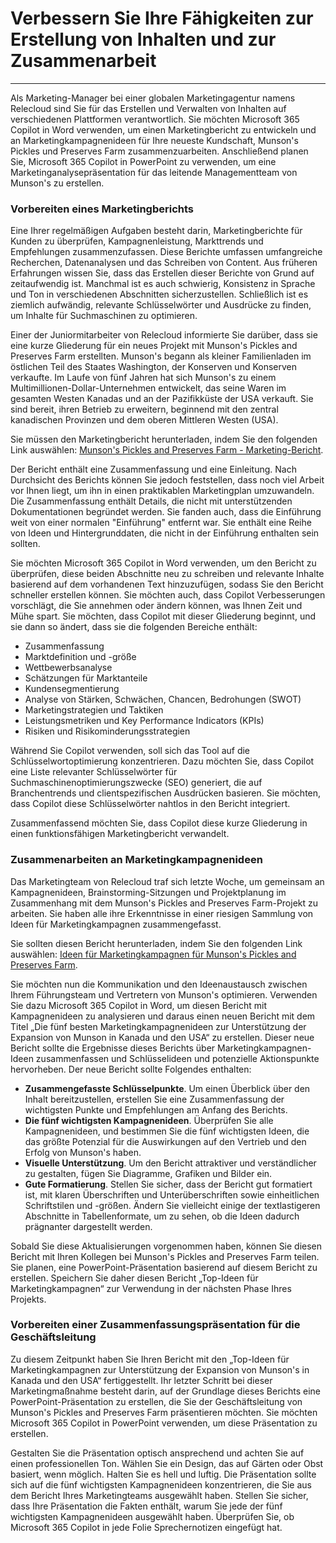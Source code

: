 # Verbessern Sie Ihre Fähigkeiten zur Erstellung von Inhalten und zur Zusammenarbeit
---
Als Marketing-Manager bei einer globalen Marketingagentur namens Relecloud sind Sie für das Erstellen und Verwalten von Inhalten auf verschiedenen Plattformen verantwortlich. Sie möchten Microsoft 365 Copilot in Word verwenden, um einen Marketingbericht zu entwickeln und an Marketingkampagnenideen für Ihre neueste Kundschaft, Munson's Pickles und Preserves Farm zusammenzuarbeiten. Anschließend planen Sie, Microsoft 365 Copilot in PowerPoint zu verwenden, um eine Marketinganalysepräsentation für das leitende Managementteam von Munson's zu erstellen.

### Vorbereiten eines Marketingberichts

Eine Ihrer regelmäßigen Aufgaben besteht darin, Marketingberichte für Kunden zu überprüfen, Kampagnenleistung, Markttrends und Empfehlungen zusammenzufassen. Diese Berichte umfassen umfangreiche Recherchen, Datenanalysen und das Schreiben von Content. Aus früheren Erfahrungen wissen Sie, dass das Erstellen dieser Berichte von Grund auf zeitaufwendig ist. Manchmal ist es auch schwierig, Konsistenz in Sprache und Ton in verschiedenen Abschnitten sicherzustellen. Schließlich ist es ziemlich aufwändig, relevante Schlüsselwörter und Ausdrücke zu finden, um Inhalte für Suchmaschinen zu optimieren.

Einer der Juniormitarbeiter von Relecloud informierte Sie darüber, dass sie eine kurze Gliederung für ein neues Projekt mit Munson's Pickles and Preserves Farm erstellten. Munson's begann als kleiner Familienladen im östlichen Teil des Staates Washington, der Konserven und Konserven verkaufte. Im Laufe von fünf Jahren hat sich Munson's zu einem Multimillionen-Dollar-Unternehmen entwickelt, das seine Waren im gesamten Westen Kanadas und an der Pazifikküste der USA verkauft. Sie sind bereit, ihren Betrieb zu erweitern, beginnend mit den zentral kanadischen Provinzen und dem oberen Mittleren Westen (USA).

Sie müssen den Marketingbericht herunterladen, indem Sie den folgenden Link auswählen: [Munson's Pickles and Preserves Farm - Marketing-Bericht](https://go.microsoft.com/fwlink/?linkid=2268063).

Der Bericht enthält eine Zusammenfassung und eine Einleitung. Nach Durchsicht des Berichts können Sie jedoch feststellen, dass noch viel Arbeit vor Ihnen liegt, um ihn in einen praktikablen Marketingplan umzuwandeln. Die Zusammenfassung enthält Details, die nicht mit unterstützenden Dokumentationen begründet werden. Sie fanden auch, dass die Einführung weit von einer normalen "Einführung" entfernt war. Sie enthält eine Reihe von Ideen und Hintergrunddaten, die nicht in der Einführung enthalten sein sollten.

Sie möchten Microsoft 365 Copilot in Word verwenden, um den Bericht zu überprüfen, diese beiden Abschnitte neu zu schreiben und relevante Inhalte basierend auf dem vorhandenen Text hinzuzufügen, sodass Sie den Bericht schneller erstellen können. Sie möchten auch, dass Copilot Verbesserungen vorschlägt, die Sie annehmen oder ändern können, was Ihnen Zeit und Mühe spart. Sie möchten, dass Copilot mit dieser Gliederung beginnt, und sie dann so ändert, dass sie die folgenden Bereiche enthält:

 -  Zusammenfassung
 -  Marktdefinition und -größe
 -  Wettbewerbsanalyse
 -  Schätzungen für Marktanteile
 -  Kundensegmentierung
 -  Analyse von Stärken, Schwächen, Chancen, Bedrohungen (SWOT)
 -  Marketingstrategien und Taktiken
 -  Leistungsmetriken und Key Performance Indicators (KPIs)
 -  Risiken und Risikominderungsstrategien

Während Sie Copilot verwenden, soll sich das Tool auf die Schlüsselwortoptimierung konzentrieren. Dazu möchten Sie, dass Copilot eine Liste relevanter Schlüsselwörter für Suchmaschinenoptimierungszwecke (SEO) generiert, die auf Branchentrends und clientspezifischen Ausdrücken basieren. Sie möchten, dass Copilot diese Schlüsselwörter nahtlos in den Bericht integriert.

Zusammenfassend möchten Sie, dass Copilot diese kurze Gliederung in einen funktionsfähigen Marketingbericht verwandelt.

### Zusammenarbeiten an Marketingkampagnenideen

Das Marketingteam von Relecloud traf sich letzte Woche, um gemeinsam an Kampagnenideen, Brainstorming-Sitzungen und Projektplanung im Zusammenhang mit dem Munson's Pickles and Preserves Farm-Projekt zu arbeiten. Sie haben alle ihre Erkenntnisse in einer riesigen Sammlung von Ideen für Marketingkampagnen zusammengefasst.

Sie sollten diesen Bericht herunterladen, indem Sie den folgenden Link auswählen: [Ideen für Marketingkampagnen für Munson's Pickles and Preserves Farm](https://go.microsoft.com/fwlink/?linkid=2268691).

Sie möchten nun die Kommunikation und den Ideenaustausch zwischen Ihrem Führungsteam und Vertretern von Munson's optimieren. Verwenden Sie dazu Microsoft 365 Copilot in Word, um diesen Bericht mit Kampagnenideen zu analysieren und daraus einen neuen Bericht mit dem Titel „Die fünf besten Marketingkampagnenideen zur Unterstützung der Expansion von Munson in Kanada und den USA“ zu erstellen. Dieser neue Bericht sollte die Ergebnisse dieses Berichts über Marketingkampagnen-Ideen zusammenfassen und Schlüsselideen und potenzielle Aktionspunkte hervorheben. Der neue Bericht sollte Folgendes enthalten:

 -  **Zusammengefasste Schlüsselpunkte**. Um einen Überblick über den Inhalt bereitzustellen, erstellen Sie eine Zusammenfassung der wichtigsten Punkte und Empfehlungen am Anfang des Berichts.
 -  **Die fünf wichtigsten Kampagnenideen**. Überprüfen Sie alle Kampagnenideen, und bestimmen Sie die fünf wichtigsten Ideen, die das größte Potenzial für die Auswirkungen auf den Vertrieb und den Erfolg von Munson's haben.
 -  **Visuelle Unterstützung**. Um den Bericht attraktiver und verständlicher zu gestalten, fügen Sie Diagramme, Grafiken und Bilder ein.
 -  **Gute Formatierung**. Stellen Sie sicher, dass der Bericht gut formatiert ist, mit klaren Überschriften und Unterüberschriften sowie einheitlichen Schriftstilen und -größen. Ändern Sie vielleicht einige der textlastigeren Abschnitte in Tabellenformate, um zu sehen, ob die Ideen dadurch prägnanter dargestellt werden.

Sobald Sie diese Aktualisierungen vorgenommen haben, können Sie diesen Bericht mit Ihren Kollegen bei Munson's Pickles and Preserves Farm teilen. Sie planen, eine PowerPoint-Präsentation basierend auf diesem Bericht zu erstellen. Speichern Sie daher diesen Bericht „Top-Ideen für Marketingkampagnen“ zur Verwendung in der nächsten Phase Ihres Projekts.

### Vorbereiten einer Zusammenfassungspräsentation für die Geschäftsleitung

Zu diesem Zeitpunkt haben Sie Ihren Bericht mit den „Top-Ideen für Marketingkampagnen zur Unterstützung der Expansion von Munson's in Kanada und den USA“ fertiggestellt. Ihr letzter Schritt bei dieser Marketingmaßnahme besteht darin, auf der Grundlage dieses Berichts eine PowerPoint-Präsentation zu erstellen, die Sie der Geschäftsleitung von Munson's Pickles and Preserves Farm präsentieren möchten. Sie möchten Microsoft 365 Copilot in PowerPoint verwenden, um diese Präsentation zu erstellen.

Gestalten Sie die Präsentation optisch ansprechend und achten Sie auf einen professionellen Ton. Wählen Sie ein Design, das auf Gärten oder Obst basiert, wenn möglich. Halten Sie es hell und luftig. Die Präsentation sollte sich auf die fünf wichtigsten Kampagnenideen konzentrieren, die Sie aus dem Bericht Ihres Marketingteams ausgewählt haben. Stellen Sie sicher, dass Ihre Präsentation die Fakten enthält, warum Sie jede der fünf wichtigsten Kampagnenideen ausgewählt haben. Überprüfen Sie, ob Microsoft 365 Copilot in jede Folie Sprechernotizen eingefügt hat.
